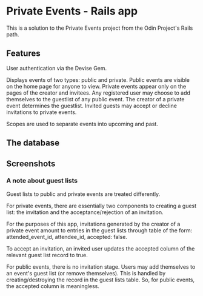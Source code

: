 # Private Events - Rails app

This is a solution to the Private Events project from the Odin Project's Rails path. 

## Features

User authentication via the Devise Gem. 

Displays events of two types: public and private. Public events are visible on the home page for anyone to view. Private events appear only on the pages of the creator and invitees. Any registered user may choose to add themselves to the guestlist of any public event. The creator of a private event determines the guestlist. Invited guests may accept or decline invitations to private events. 

Scopes are used to separate events into upcoming and past. 

## The database

## Screenshots

### A note about guest lists

Guest lists to public and private events are treated differently.

For private events, there are essentially two components to creating a guest list: the invitation and the acceptance/rejection of an invitation. 

For the purposes of this app, invitations generated by the creator of a private event amount to entries in the guest lists through table of the form: attended_event_id, attendee_id, accepted: false.

To accept an invitation, an invited user updates the accepted column of the relevant guest list record to true.  

For public events, there is no invitation stage. Users may add themselves to an event's guest list (or remove themselves). This is handled by creating/destroying the record in the guest lists table. So, for public events, the accepted column is meaningless. 
